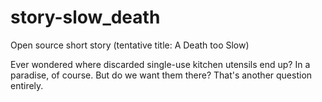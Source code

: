 # story-slow_death
Open source short story (tentative title: A Death too Slow)

Ever wondered where discarded single-use kitchen utensils end up? In a paradise, of course. But do we want them there? That's another question entirely.
